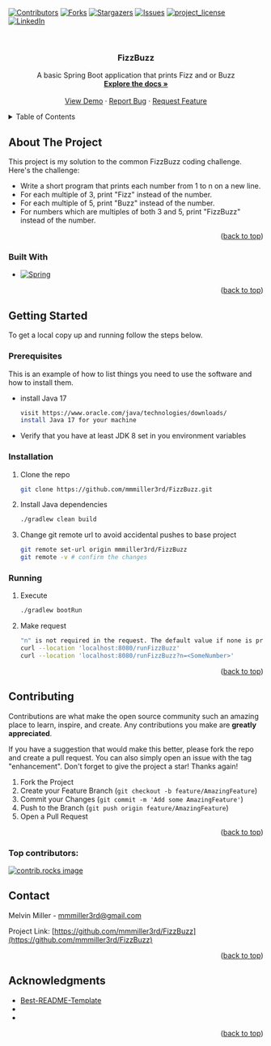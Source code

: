 <!-- PROJECT SHIELDS -->
<!--
*** I'm using markdown "reference style" links for readability.
*** Reference links are enclosed in brackets [ ] instead of parentheses ( ).
*** See the bottom of this document for the declaration of the reference variables
*** for contributors-url, forks-url, etc. This is an optional, concise syntax you may use.
*** https://www.markdownguide.org/basic-syntax/#reference-style-links
-->
[![Contributors][contributors-shield]][contributors-url]
[![Forks][forks-shield]][forks-url]
[![Stargazers][stars-shield]][stars-url]
[![Issues][issues-shield]][issues-url]
[![project_license][license-shield]][license-url]
[![LinkedIn][linkedin-shield]][linkedin-url]



<!-- PROJECT LOGO -->
<br />
<div align="center">
<h3 align="center">FizzBuzz</h3>

  <p align="center">
    A basic Spring Boot application that prints Fizz and or Buzz
    <br />
    <a href="https://github.com/mmmiller3rd/FizzBuzz"><strong>Explore the docs »</strong></a>
    <br />
    <br />
    <a href="https://github.com/mmmiller3rd/FizzBuzz">View Demo</a>
    &middot;
    <a href="https://github.com/mmmiller3rd/FizzBuzz/issues/new?labels=bug&template=bug-report---.md">Report Bug</a>
    &middot;
    <a href="https://github.com/mmmiller3rd/FizzBuzz/issues/new?labels=enhancement&template=feature-request---.md">Request Feature</a>
  </p>
</div>



<!-- TABLE OF CONTENTS -->
<details>
  <summary>Table of Contents</summary>
  <ol>
    <li>
      <a href="#about-the-project">About The Project</a>
      <ul>
        <li><a href="#built-with">Built With</a></li>
      </ul>
    </li>
    <li>
      <a href="#getting-started">Getting Started</a>
      <ul>
        <li><a href="#prerequisites">Prerequisites</a></li>
        <li><a href="#installation">Installation</a></li>
      </ul>
    </li>
    <li><a href="#contributing">Contributing</a></li>
    <li><a href="#contact">Contact</a></li>
    <li><a href="#acknowledgments">Acknowledgments</a></li>
  </ol>
</details>



<!-- ABOUT THE PROJECT -->
## About The Project

This project is my solution to the common FizzBuzz coding challenge. Here's the challenge:
- Write a short program that prints each number from 1 to n on a new line.
- For each multiple of 3, print "Fizz" instead of the number.
- For each multiple of 5, print "Buzz" instead of the number.
- For numbers which are multiples of both 3 and 5, print "FizzBuzz" instead of the number.

<p align="right">(<a href="#readme-top">back to top</a>)</p>



### Built With

* [![Spring][Spring]][Spring-url]

<p align="right">(<a href="#readme-top">back to top</a>)</p>



<!-- GETTING STARTED -->
## Getting Started

To get a local copy up and running follow the steps below.

### Prerequisites

This is an example of how to list things you need to use the software and how to install them.
* install Java 17
  ```sh
  visit https://www.oracle.com/java/technologies/downloads/
  install Java 17 for your machine
  ```
* Verify that you have at least JDK 8 set in you environment variables

### Installation

1. Clone the repo
   ```sh
   git clone https://github.com/mmmiller3rd/FizzBuzz.git
   ```
2. Install Java dependencies
   ```sh
   ./gradlew clean build
   ```
3. Change git remote url to avoid accidental pushes to base project
   ```sh
   git remote set-url origin mmmiller3rd/FizzBuzz
   git remote -v # confirm the changes
   ```

### Running

1. Execute
    ```sh
   ./gradlew bootRun
   ```

2. Make request
    ```sh
   "n" is not required in the request. The default value if none is provided is 100.
   curl --location 'localhost:8080/runFizzBuzz'
   curl --location 'localhost:8080/runFizzBuzz?n=<SomeNumber>'
    ```
<p align="right">(<a href="#readme-top">back to top</a>)</p>



<!-- CONTRIBUTING -->
## Contributing

Contributions are what make the open source community such an amazing place to learn, inspire, and create. Any contributions you make are **greatly appreciated**.

If you have a suggestion that would make this better, please fork the repo and create a pull request. You can also simply open an issue with the tag "enhancement".
Don't forget to give the project a star! Thanks again!

1. Fork the Project
2. Create your Feature Branch (`git checkout -b feature/AmazingFeature`)
3. Commit your Changes (`git commit -m 'Add some AmazingFeature'`)
4. Push to the Branch (`git push origin feature/AmazingFeature`)
5. Open a Pull Request

<p align="right">(<a href="#readme-top">back to top</a>)</p>

### Top contributors:

<a href="https://github.com/mmmiller3rd/FizzBuzz/graphs/contributors">
  <img src="https://contrib.rocks/image?repo=mmmiller3rd/FizzBuzz" alt="contrib.rocks image" />
</a>



<!-- CONTACT -->
## Contact

Melvin Miller - mmmiller3rd@gmail.com

Project Link: [https://github.com/mmmiller3rd/FizzBuzz](https://github.com/mmmiller3rd/FizzBuzz)

<p align="right">(<a href="#readme-top">back to top</a>)</p>



<!-- ACKNOWLEDGMENTS -->
## Acknowledgments

* [Best-README-Template](https://github.com/othneildrew/Best-README-Template/blob/main/BLANK_README.md#readme-top)
* []()
* []()

<p align="right">(<a href="#readme-top">back to top</a>)</p>



<!-- MARKDOWN LINKS & IMAGES -->
<!-- https://www.markdownguide.org/basic-syntax/#reference-style-links -->
[contributors-shield]: https://img.shields.io/github/contributors/mmmiller3rd/FizzBuzz.svg?style=for-the-badge
[contributors-url]: https://github.com/mmmiller3rd/FizzBuzz/graphs/contributors
[forks-shield]: https://img.shields.io/github/forks/mmmiller3rd/FizzBuzz.svg?style=for-the-badge
[forks-url]: https://github.com/mmmiller3rd/FizzBuzz/network/members
[stars-shield]: https://img.shields.io/github/stars/mmmiller3rd/FizzBuzz.svg?style=for-the-badge
[stars-url]: https://github.com/mmmiller3rd/FizzBuzz/stargazers
[issues-shield]: https://img.shields.io/github/issues/mmmiller3rd/FizzBuzz.svg?style=for-the-badge
[issues-url]: https://github.com/mmmiller3rd/FizzBuzz/issues
[license-shield]: https://img.shields.io/github/license/mmmiller3rd/FizzBuzz.svg?style=for-the-badge
[license-url]: https://github.com/mmmiller3rd/FizzBuzz/blob/master/LICENSE.txt
[linkedin-shield]: https://img.shields.io/badge/-LinkedIn-black.svg?style=for-the-badge&logo=linkedin&colorB=555
[linkedin-url]: https://linkedin.com/in/melvin-miller-0a823799
[Spring]: https://img.shields.io/badge/Spring-6db33f?style=for-the-badge&logo=spring&logoColor=white
[Spring-url]: https://start.spring.io/